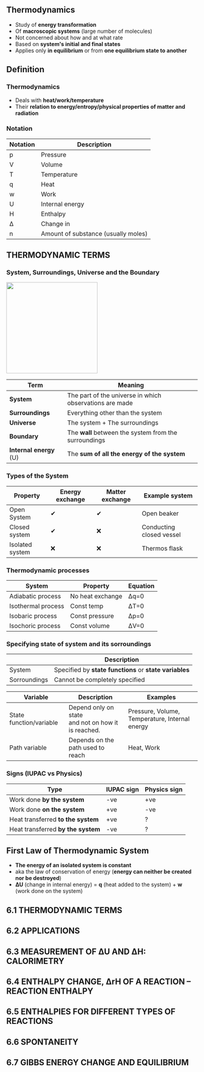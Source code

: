 ## Thermodynamics
* Study of **energy transformation**
* Of **macroscopic systems** (large number of molecules)
* Not concerned about how and at what rate
* Based on **system's initial and final states**
* Applies only **in equilibrium** or from **one equilibrium state to another**

## Definition
### Thermodynamics
* Deals with **heat/work/temperature**
* Their **relation to energy/entropy/physical properties of matter and radiation**

### Notation
|Notation|Description|
|-|-|
|p| Pressure
|V| Volume
|T| Temperature
|q| Heat
|w| Work
|U| Internal energy
|H| Enthalpy
|Δ| Change in
|n| Amount of substance (usually moles)

## THERMODYNAMIC TERMS
### System, Surroundings, Universe and the Boundary

<img width=240 src="https://user-images.githubusercontent.com/20998959/155874876-56464c54-ae56-44dc-980f-be4659a352b4.png">

|Term|Meaning|
|-|-|
|**System**|The part of the universe in which observations are made|
|**Surroundings**| Everything other than the system|
|**Universe** | The system + The surroundings |
|**Boundary** | The **wall** between the system from the surroundings |
|**Internal energy** (U) | The **sum of all the energy of the system** |

### Types of the System
|Property|Energy exchange|Matter exchange|Example system|
|-|-|-|-|
|Open System     | ✔ | ✔  |Open beaker|
|Closed system   | ✔ | ❌ |Conducting closed vessel|
|Isolated system | ❌| ❌ |Thermos flask |

### Thermodynamic processes
|System|Property|Equation|
|-|-|-|
|Adiabatic process | No heat exchange |Δq=0|
|Isothermal process | Const temp |ΔT=0|
|Isobaric process | Const pressure |Δp=0|
|Isochoric process | Const volume |ΔV=0|

### Specifying state of system and its sorroundings
|  | Description
|-|-|
|System | Specified by  **state functions** or **state variables**
|Sorroundings | Cannot be completely specified

| Variable | Description| Examples|
|-|-|-|
|State function/variable| Depend only on state <br> and not on how it is reached. | Pressure, Volume, Temperature, Internal energy | 
|Path variable |Depends on the path used to reach | Heat, Work|

### Signs (IUPAC vs Physics)
| Type | IUPAC sign | Physics sign|
|-|-|-|
|Work done **by the system** | -ve | +ve|
|Work done **on the system** | +ve | -ve|
|Heat transferred **to the system**|+ve|?|
|Heat transferred **by the system**|-ve|?|

## First Law of Thermodynamic System
* **The energy of an isolated system is constant**
* aka the law of conservation of energy (**energy can neither be created nor be destroyed**)
* **∆U** (change in internal energy) = **q** (heat added to the system) + **w** (work done on the system)

## 6.1 THERMODYNAMIC TERMS
## 6.2 APPLICATIONS
## 6.3 MEASUREMENT OF ∆U AND ∆H: CALORIMETRY
## 6.4 ENTHALPY CHANGE, ∆rH OF A REACTION – REACTION ENTHALPY
## 6.5 ENTHALPIES FOR DIFFERENT TYPES OF REACTIONS
## 6.6 SPONTANEITY
## 6.7 GIBBS ENERGY CHANGE AND EQUILIBRIUM
